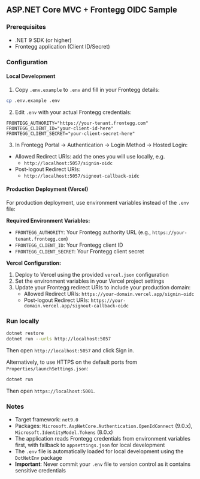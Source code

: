 ## ASP.NET Core MVC + Frontegg OIDC Sample

### Prerequisites
- .NET 9 SDK (or higher)
- Frontegg application (Client ID/Secret)

### Configuration

#### Local Development
1) Copy `.env.example` to `.env` and fill in your Frontegg details:
```bash
cp .env.example .env
```

2) Edit `.env` with your actual Frontegg credentials:
```env
FRONTEGG_AUTHORITY="https://your-tenant.frontegg.com"
FRONTEGG_CLIENT_ID="your-client-id-here"
FRONTEGG_CLIENT_SECRET="your-client-secret-here"
```

3) In Frontegg Portal → Authentication → Login Method → Hosted Login:
- Allowed Redirect URIs: add the ones you will use locally, e.g.
  - `http://localhost:5057/signin-oidc`
- Post-logout Redirect URIs:
  - `http://localhost:5057/signout-callback-oidc`

#### Production Deployment (Vercel)
For production deployment, use environment variables instead of the `.env` file:

**Required Environment Variables:**
- `FRONTEGG_AUTHORITY`: Your Frontegg authority URL (e.g., `https://your-tenant.frontegg.com`)
- `FRONTEGG_CLIENT_ID`: Your Frontegg client ID
- `FRONTEGG_CLIENT_SECRET`: Your Frontegg client secret

**Vercel Configuration:**
1. Deploy to Vercel using the provided `vercel.json` configuration
2. Set the environment variables in your Vercel project settings
3. Update your Frontegg redirect URIs to include your production domain:
   - Allowed Redirect URIs: `https://your-domain.vercel.app/signin-oidc`
   - Post-logout Redirect URIs: `https://your-domain.vercel.app/signout-callback-oidc`

### Run locally
```bash
dotnet restore
dotnet run --urls http://localhost:5057
```
Then open `http://localhost:5057` and click Sign in.

Alternatively, to use HTTPS on the default ports from `Properties/launchSettings.json`:
```bash
dotnet run
```
Then open `https://localhost:5001`.

### Notes
- Target framework: `net9.0`
- Packages: `Microsoft.AspNetCore.Authentication.OpenIdConnect` (9.0.x), `Microsoft.IdentityModel.Tokens` (8.0.x)
- The application reads Frontegg credentials from environment variables first, with fallback to `appsettings.json` for local development
- The `.env` file is automatically loaded for local development using the `DotNetEnv` package
- **Important**: Never commit your `.env` file to version control as it contains sensitive credentials
